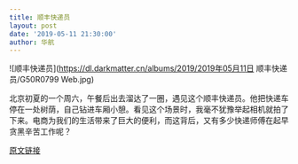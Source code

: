 ```yaml
---
title: 顺丰快递员
layout: post
date: '2019-05-11 21:30:00'
author: 华航
---
```


![顺丰快递员](https://dl.darkmatter.cn/albums/2019/2019年05月11日 顺丰快递员/G50R0799 Web.jpg)

北京初夏的一个周六，午餐后出去溜达了一圈，遇见这个顺丰快递员。他把快递车停在一处树荫，自己钻进车厢小憩。看见这个场景时，我毫不犹豫举起相机就拍了下来。电商为我们的生活带来了巨大的便利，而这背后，又有多少快递师傅在起早贪黑辛苦工作呢？

[原文链接](https://darkmatter.cn/2019/05/11/%E9%A1%BA%E4%B8%B0%E5%BF%AB%E9%80%92%E5%91%98.html)